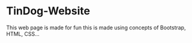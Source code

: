 # TinDog-Website
This web page is made for fun this is made using concepts of Bootstrap, HTML, CSS...
